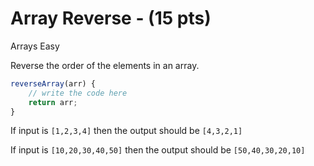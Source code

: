 # Array Reverse - (15 pts)
Arrays Easy

Reverse the order of the elements in an array.

```javascript
reverseArray(arr) {
    // write the code here
    return arr;
}
```

If input is `[1,2,3,4]` then the output should be `[4,3,2,1]`

If input is `[10,20,30,40,50]` then the output should be `[50,40,30,20,10]`
